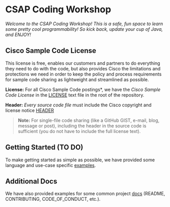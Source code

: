 
# CSAP Coding Workshop #

_Welcome to the CSAP Coding Workshop! This is a safe, fun space to learn some pretty cool programmability! So kick back, update your cup of Java, and ENJOY!_

## Cisco Sample Code License

This license is free, enables our customers and partners to do everything they need to do with the code, but also provides Cisco the limitations and protections we need in order to keep the policy and process requirements for sample code sharing as lightweight and streamlined as possible.

**License:**  For all Cisco Sample Code postings*, we have the _Cisco Sample Code License_ in the [LICENSE](./LICENSE) text file in the root of the repository.

**Header:**  _Every source code file_ must include the Cisco copyright and license notice [HEADER](./HEADER)

> **Note:**  For single-file code sharing (like a GitHub GIST, e-mail, blog, message or post), including the header in the source code is sufficient (you do not have to include the full license text).


## Getting Started (TO DO)

To make getting started as simple as possible, we have provided some language and use-case specific [examples](./examples).


## Additional Docs

We have also provided examples for some common project [docs](./docs) (README, CONTRIBUTING, CODE_OF_CONDUCT, etc.).
